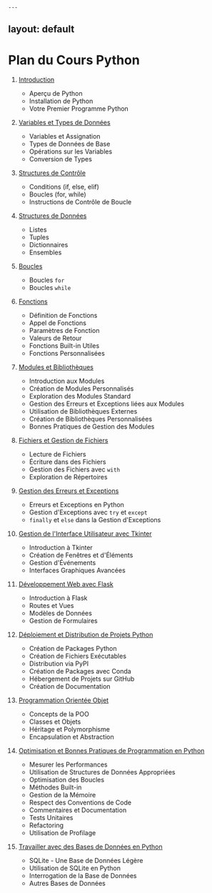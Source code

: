     ---
layout: default
---
# Plan du Cours Python

1. [Introduction](01-introduction.md)
    - Aperçu de Python
    - Installation de Python
    - Votre Premier Programme Python

2. [Variables et Types de Données](02-variables-et-types-de-donnees.md)
    - Variables et Assignation
    - Types de Données de Base
    - Opérations sur les Variables
    - Conversion de Types

3. [Structures de Contrôle](03-structures-de-controle.md)
    - Conditions (if, else, elif)
    - Boucles (for, while)
    - Instructions de Contrôle de Boucle

4. [Structures de Données](04-structures-de-donnees.md)
    - Listes
    - Tuples
    - Dictionnaires
    - Ensembles

5. [Boucles](05-boucles.md)
    - Boucles `for`
    - Boucles `while`

6. [Fonctions](06-fonctions.md)
    - Définition de Fonctions
    - Appel de Fonctions
    - Paramètres de Fonction
    - Valeurs de Retour
    - Fonctions Built-in Utiles
    - Fonctions Personnalisées

7. [Modules et Bibliothèques](07-modules-et-bibliotheques.md)
    - Introduction aux Modules
    - Création de Modules Personnalisés
    - Exploration des Modules Standard
    - Gestion des Erreurs et Exceptions liées aux Modules
    - Utilisation de Bibliothèques Externes
    - Création de Bibliothèques Personnalisées
    - Bonnes Pratiques de Gestion des Modules

8. [Fichiers et Gestion de Fichiers](08-fichiers-et-gestion-de-fichiers.md)
    - Lecture de Fichiers
    - Écriture dans des Fichiers
    - Gestion des Fichiers avec `with`
    - Exploration de Répertoires

9. [Gestion des Erreurs et Exceptions](09-gestion-des-erreurs-et-exceptions.md)
    - Erreurs et Exceptions en Python
    - Gestion d'Exceptions avec `try` et `except`
    - `finally` et `else` dans la Gestion d'Exceptions

10. [Gestion de l'Interface Utilisateur avec Tkinter](10-gestion-de-linterface-utilisateur-avec-tkinter.md)
    - Introduction à Tkinter
    - Création de Fenêtres et d'Éléments
    - Gestion d'Événements
    - Interfaces Graphiques Avancées

11. [Développement Web avec Flask](11-developpement-web-avec-flask.md)
    - Introduction à Flask
    - Routes et Vues
    - Modèles de Données
    - Gestion de Formulaires

12. [Déploiement et Distribution de Projets Python](12-deploiement-et-distribution-de-projets-python.md)
    - Création de Packages Python
    - Création de Fichiers Exécutables
    - Distribution via PyPI
    - Création de Packages avec Conda
    - Hébergement de Projets sur GitHub
    - Création de Documentation

13. [Programmation Orientée Objet](13-programmation-orientee-objet.md)
    - Concepts de la POO
    - Classes et Objets
    - Héritage et Polymorphisme
    - Encapsulation et Abstraction

14. [Optimisation et Bonnes Pratiques de Programmation en Python](14-optimisation-et-bonnes-pratiques-de-programmation-en-python.md)
    - Mesurer les Performances
    - Utilisation de Structures de Données Appropriées
    - Optimisation des Boucles
    - Méthodes Built-in
    - Gestion de la Mémoire
    - Respect des Conventions de Code
    - Commentaires et Documentation
    - Tests Unitaires
    - Refactoring
    - Utilisation de Profilage

15. [Travailler avec des Bases de Données en Python](15-travailler-avec-des-bases-de-donnees-en-python.md)
    - SQLite - Une Base de Données Légère
    - Utilisation de SQLite en Python
    - Interrogation de la Base de Données
    - Autres Bases de Données
